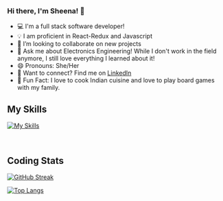 
### Hi there, I'm Sheena! 👋

- 💻 I'm a full stack software developer!
- 💡 I am proficient in React-Redux and Javascript
- 👯 I’m looking to collaborate on new projects
- 💬 Ask me about Electronics Engineering! While I don't work in the field anymore, I still love everything I learned about it!
- 😄 Pronouns: She/Her
- 🔗 Want to connect? Find me on [LinkedIn][linkedin]
- 🎸 Fun Fact: I love to cook Indian cuisine and love to play board games with my family.


## My Skills
[![My Skills](https://skills.thijs.gg/icons?i=js,react,redux,express,nodejs,py,flask,html,css,vscode,postman,git,sqlite,matlab&perline=8&theme=light)](https://skills.thijs.gg)

<br />

## Coding Stats

[![GitHub Streak](https://streak-stats.demolab.com/?user=coderaries12&theme=transparent)](https://git.io/streak-stats)

[![Top Langs](https://github-readme-stats.vercel.app/api/top-langs/?username=coderaries12&layout=compact&count_private=true&theme=transparent)](https://github.com/anuraghazra/github-readme-stats)


[linkedin]: https://www.linkedin.com/in/sheena1204/







  
